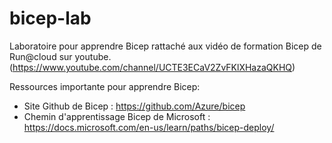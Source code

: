 # bicep-lab
Laboratoire pour apprendre Bicep rattaché aux vidéo de formation Bicep de Run@cloud sur youtube. (https://www.youtube.com/channel/UCTE3ECaV2ZvFKlXHazaQKHQ)

Ressources importante pour apprendre Bicep:
* Site Github de Bicep : https://github.com/Azure/bicep
* Chemin d'apprentissage Bicep de Microsoft : https://docs.microsoft.com/en-us/learn/paths/bicep-deploy/
